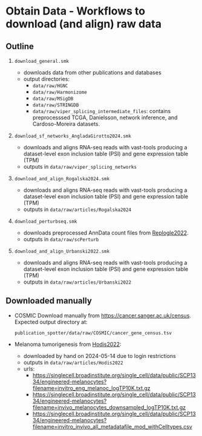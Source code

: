 # Obtain Data - Workflows to download (and align) raw data

## Outline
1. `download_general.smk`
    - downloads data from other publications and databases
    - output directories:
        - `data/raw/HGNC`
        - `data/raw/Harmonizome`
        - `data/raw/MSigDB`
        - `data/raw/STRINGDB`
        - `data/raw/viper_splicing_intermediate_files`: contains preprocesssed TCGA, Danielsson, network inference, and Cardoso-Moreira datasets.
        
2. `download_sf_networks_AngladaGirotto2024.smk`
    - downloads and aligns RNA-seq reads with vast-tools producing a dataset-level exon inclusion table (PSI) and gene expression table (TPM)
    - outputs in `data/raw/viper_splicing_networks`
    
3. `download_and_align_Rogalska2024.smk`
    - downloads and aligns RNA-seq reads with vast-tools producing a dataset-level exon inclusion table (PSI) and gene expression table (TPM)
    - outputs in `data/raw/articles/Rogalska2024`
    
4. `download_perturbseq.smk`
    - downloads preprocessed AnnData count files from [Replogle2022](https://doi.org/10.1016/j.cell.2022.05.013).
    - outputs in `data/raw/scPerturb`
    
5. `download_and_align_Urbanski2022.smk`
    - downloads and aligns RNA-seq reads with vast-tools producing a dataset-level exon inclusion table (PSI) and gene expression table (TPM)
    - outputs in `data/raw/articles/Urbanski2022`
    
    
## Downloaded manually
- COSMIC
    Download manually from https://cancer.sanger.ac.uk/census. Expected output directory at:
    ```
    publication_spotter/data/raw/COSMIC/cancer_gene_census.tsv
    ```
    
- Melanoma tumorigenesis from [Hodis2022](https://doi.org/10.1126%2Fscience.abi8175):
    - downloaded by hand on 2024-05-14 due to login restrictions
    - outputs in `data/raw/articles/Hodis2022`
    - urls:
        - https://singlecell.broadinstitute.org/single_cell/data/public/SCP1334/engineered-melanocytes?filename=invitro_eng_melanoc_logTP10K.txt.gz
        - https://singlecell.broadinstitute.org/single_cell/data/public/SCP1334/engineered-melanocytes?filename=invivo_melanocytes_downsampled_logTP10K.txt.gz
        - https://singlecell.broadinstitute.org/single_cell/data/public/SCP1334/engineered-melanocytes?filename=invitro_invivo_all_metadatafile_mod_withCelltypes.csv
